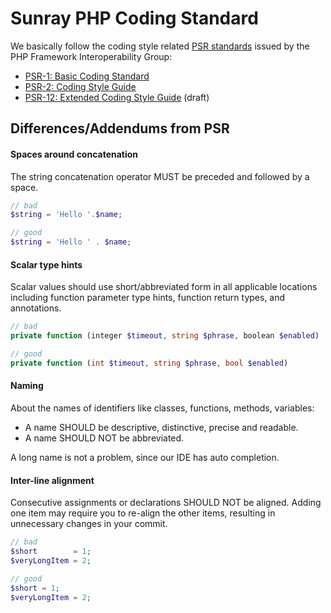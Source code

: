 # Sunray PHP Coding Standard

We basically follow the coding style related [PSR standards](http://www.php-fig.org/psr/) 
issued by the PHP Framework Interoperability Group:

* [PSR-1: Basic Coding Standard](http://www.php-fig.org/psr/psr-1/)
* [PSR-2: Coding Style Guide](http://www.php-fig.org/psr/psr-2/)
* [PSR-12: Extended Coding Style Guide](https://github.com/php-fig/fig-standards/blob/master/proposed/extended-coding-style-guide.md) (draft)

## Differences/Addendums from PSR

#### Spaces around concatenation

The string concatenation operator MUST be preceded and followed by a space.

```php
// bad
$string = 'Hello '.$name;

// good
$string = 'Hello ' . $name;
```

#### Scalar type hints

Scalar values should use short/abbreviated form in all applicable locations including
function parameter type hints, function return types, and annotations.

```php
// bad
private function (integer $timeout, string $phrase, boolean $enabled)

// good
private function (int $timeout, string $phrase, bool $enabled)
```

#### Naming

About the names of identifiers like classes, functions, methods, variables:

* A name SHOULD be descriptive, distinctive, precise and readable.
* A name SHOULD NOT be abbreviated.

A long name is not a problem, since our IDE has auto completion.

#### Inter-line alignment

Consecutive assignments or declarations SHOULD NOT be aligned. Adding one item may 
require you to re-align the other items, resulting in unnecessary changes in your commit.

```php
// bad
$short        = 1;
$veryLongItem = 2;

// good
$short = 1;
$veryLongItem = 2;